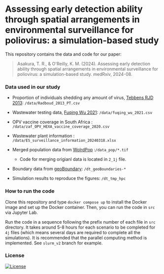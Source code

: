 # Assessing early detection ability through spatial arrangements in environmental surveillance for poliovirus: a simulation-based study

This repository contains the data and code for our paper:
> Asakura, T. R., & O'Reilly, K. M. (2024). Assessing early detection ability through spatial arrangements in environmental surveillance for poliovirus: a simulation-based study. medRxiv, 2024-08.

### Data used in our study
- Proportion of individuals shedding any amount of virus, [Tebbens RJD 2013](https://doi.org/10.1111/risa.12031):
`/data/Radboud_2013_PT.csv`
- Wastewater testing data, [Fuqing Wu 2021](https://doi.org/10.1016/j.watres.2021.117400):
`/data/fuqing_wu_2021.csv`

- OPV vaccine coverage in South Africa
: `/data/zaf_OPV_HEXA_vaccine_coverage_2020.csv`

- Wastewater plant information
: `/data/ES_surveillance_information_20240318.xlsx`

- Merged population data from [WolrdPop](https://www.worldpop.org/)
:`/data_pop/*.tif`
    - Code for merging origianl data is located in `2_1j` file.

- Boundary data from [geoBoundary](https://www.geoboundaries.org/):
`/dt_geoBoundaries-*`

- Simulation results to reproduce the figures: `/dt_tmp_hpc`

### How to run the code
Clone this repository and type `docker compose up` to
install the Docker image and set up the Docker container.
Then, you can run the code in `src` via Jupyter Lab.

Run the code in a sequence following the prefix number of each file in `src` directory.
It takes around 5-8 hours for each scenario to be completed for `4j` files
(which means several days are required to complete all the simulations).
It is recommended that the parallel computing method is implemented. See `slurm_v2` branch for example.

### License
[![License](http://img.shields.io/badge/license-MIT-brightgreen.svg?style=flat)](LICENSE)